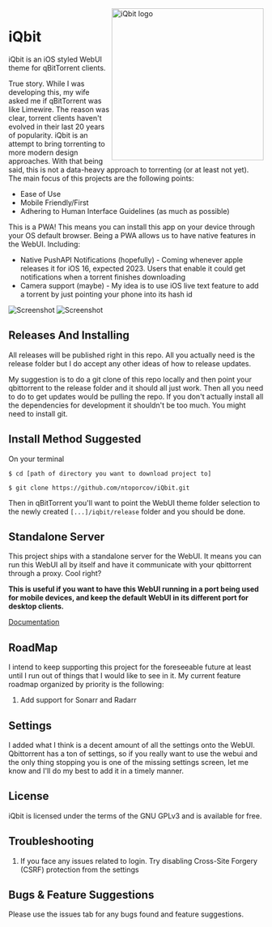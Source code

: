 <img src="https://github.com/ntoporcov/iQbit/raw/master/src/images/logo_round.png" alt="iQbit logo" title="iQbit Logo" align="right" height="300" />

# iQbit

iQbit is an iOS styled WebUI theme for qBitTorrent clients.

True story. While I was developing this, my wife asked me if qBitTorrent was like Limewire. The reason was clear,
torrent clients haven't evolved in their last 20 years of popularity. iQbit is an attempt to bring torrenting to more
modern design approaches. With that being said, this is not a data-heavy approach to torrenting (or at least not yet).
The main focus of this projects are the following points:

* Ease of Use
* Mobile Friendly/First
* Adhering to Human Interface Guidelines (as much as possible)

This is a PWA! This means you can install this app on your device through your OS default browser. Being a PWA allows us
to have native features in the WebUI. Including:

* Native PushAPI Notifications (hopefully) - Coming whenever apple releases it for iOS 16, expected 2023. Users that
  enable it could get notifications when a torrent finishes downloading
* Camera support (maybe) - My idea is to use iOS live text feature to add a torrent by just pointing your phone into its
  hash id

![Screenshot](public/images/ios26light.png)
![Screenshot](public/images/ios26dark.png)

## Releases And Installing

All releases will be published right in this repo. All you actually need is the release folder but I do accept any other
ideas of how to release updates.

My suggestion is to do a git clone of this repo locally and then point your qbittorrent to the release folder and it
should all just work. Then all you need to do to get updates would be pulling the repo. If you don't actually install
all the dependencies for development it shouldn't be too much. You might need to install git.

## Install Method Suggested

On your terminal

`$ cd [path of directory you want to download project to]`

`$ git clone https://github.com/ntoporcov/iQbit.git`

Then in qBitTorrent you'll want to point the WebUI theme folder selection to the newly created `[...]/iqbit/release`
folder and you should be done.

## Standalone Server

This project ships with a standalone server for the WebUI. It means you can run this WebUI all by itself and have it
communicate with your qbittorrent through a proxy. Cool right?

**This is useful if you want to have this WebUI running in a port being used for mobile devices, and keep the default
WebUI in its different port for desktop clients.**

[Documentation](/server/README.md)

## RoadMap

I intend to keep supporting this project for the foreseeable future at least until I run out of things that I would like
to see in it. My current feature roadmap organized by priority is the following:

1. Add support for Sonarr and Radarr

## Settings

I added what I think is a decent amount of all the settings onto the WebUI. Qbittorrent has a ton of settings, so if you
really want to use the webui and the only thing stopping you is one of the missing settings screen, let me know and I'll
do my best to add it in a timely manner.

## License

iQbit is licensed under the terms of the GNU GPLv3 and is available for free.

## Troubleshooting

1. If you face any issues related to login. Try disabling Cross-Site Forgery (CSRF) protection from the settings

## Bugs & Feature Suggestions

Please use the issues tab for any bugs found and feature suggestions.
